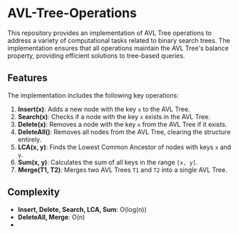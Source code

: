 # AVL-Tree-Operations

This repository provides an implementation of AVL Tree operations to address a variety of computational tasks related to binary search trees. The implementation ensures that all operations maintain the AVL Tree's balance property, providing efficient solutions to tree-based queries.

## Features
The implementation includes the following key operations:
1. **Insert(x)**: Adds a new node with the key `x` to the AVL Tree.
2. **Search(x)**: Checks if a node with the key `x` exists in the AVL Tree.
3. **Delete(x)**: Removes a node with the key `x` from the AVL Tree if it exists.
4. **DeleteAll()**: Removes all nodes from the AVL Tree, clearing the structure entirely.
5. **LCA(x, y)**: Finds the Lowest Common Ancestor of nodes with keys `x` and `y`.
6. **Sum(x, y)**: Calculates the sum of all keys in the range `[x, y]`.
7. **Merge(T1, T2)**: Merges two AVL Trees `T1` and `T2` into a single AVL Tree.

## Complexity
- **Insert, Delete, Search, LCA, Sum**: O(log(n))
- **DeleteAll, Merge**: O(n)
- 
